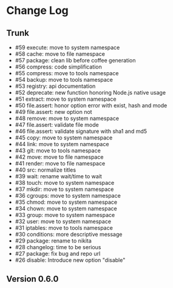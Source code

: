 
# Change Log

## Trunk

* #59 execute: move to system namespace
* #58 cache: move to file namespace
* #57 package: clean lib before coffee generation
* #56 compress: code simplification
* #55 compress: move to tools namespace
* #54 backup: move to tools namespace
* #53 registry: api documentation
* #52 deprecate: new function honoring Node.js native usage
* #51 extract: move to system namespace
* #50 file.assert: honor option error with exist, hash and mode
* #49 file.assert: new option not
* #48 remove: move to system namespace
* #47 file.assert: validate file mode
* #46 file.assert: validate signature with sha1 and md5
* #45 copy: move to system namespace
* #44 link: move to system namespace
* #43 git: move to tools namespace
* #42 move: move to file namespace
* #41 render: move to file namespace
* #40 src: normalize titles
* #39 wait: rename wait/time to wait
* #38 touch: move to system namespace
* #37 mkdir: move to system namespace
* #36 cgroups: move to system namespace
* #35 chmod: move to system namespace
* #34 chown: move to system namespace
* #33 group: move to system namespace
* #32 user: move to system namespace
* #31 iptables: move to tools namespace
* #30 conditions: more descriptive message
* #29 package: rename to nikita
* #28 changelog: time to be serious
* #27 package: fix bug and repo url
* #26 disable: Introduce new option "disable"

## Version 0.6.0
